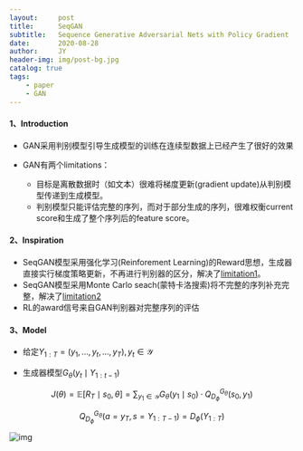 ```yaml
---
layout:     post
title:      SeqGAN 
subtitle:   Sequence Generative Adversarial Nets with Policy Gradient
date:       2020-08-28
author:     JY
header-img: img/post-bg.jpg
catalog: true
tags:
    - paper
    - GAN
---
```




#### 1、Introduction

- GAN采用判别模型引导生成模型的训练在连续型数据上已经产生了很好的效果

- GAN有两个limitations：

  - 目标是离散数据时（如文本）很难将梯度更新(gradient update)从判别模型传递到生成模型。
  - 判别模型只能评估完整的序列，而对于部分生成的序列，很难权衡current score和生成了整个序列后的feature score。

  

#### 2、Inspiration

- SeqGAN模型采用强化学习(Reinforement Learning)的Reward思想，生成器直接实行梯度策略更新，不再进行判别器的区分，解决了<u>limitation1</u>。
- SeqGAN模型采用Monte Carlo seach(蒙特卡洛搜索)将不完整的序列补充完整，解决了<u>limitation2</u>
- RL的award信号来自GAN判别器对完整序列的评估



#### 3、Model 

- 给定$Y_{1: T}=\left(y_{1}, \dots, y_{t}, \dots, y_{T}\right), y_{t} \in \mathcal{Y}$



- 生成器模型$G_{\theta}\left(y_{t} \mid Y_{1: t-1}\right)$


$$
J(\theta)=\mathbb{E}\left[R_{T} \mid s_{0}, \theta\right]=\sum_{y_{1} \in \mathcal{Y}} G_{\theta}\left(y_{1} \mid s_{0}\right) \cdot Q_{D_{\phi}}^{G_{\theta}}\left(s_{0}, y_{1}\right)
$$

$$
Q_{D_{\phi}}^{G_{\theta}}\left(a=y_{T}, s=Y_{1: T-1}\right)=D_{\phi}\left(Y_{1: T}\right)
$$

![img](https://github.com/ZJU-CVs/zju-cvs.github.io/raw/master/img/picture/SeqGAN.png)

